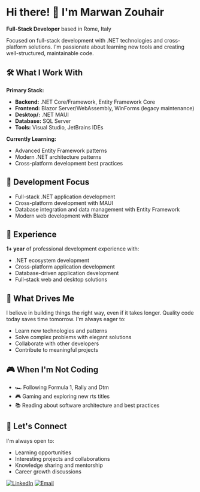 # Hi there! 👋 I'm Marwan Zouhair

**Full-Stack Developer** based in Rome, Italy

Focused on full-stack development with .NET technologies and cross-platform solutions. I'm passionate about learning new tools and creating well-structured, maintainable code.

## 🛠️ What I Work With

**Primary Stack:**
- **Backend:** .NET Core/Framework, Entity Framework Core
- **Frontend:** Blazor Server/WebAssembly, WinForms (legacy maintenance)
- **Desktop/:** .NET MAUI
- **Database:** SQL Server
- **Tools:** Visual Studio, JetBrains IDEs

**Currently Learning:**
- Advanced Entity Framework patterns
- Modern .NET architecture patterns
- Cross-platform development best practices

## 💼 Development Focus

- Full-stack .NET application development
- Cross-platform development with MAUI
- Database integration and data management with Entity Framework
- Modern web development with Blazor

## 🎯 Experience

**1+ year** of professional development experience with:
- .NET ecosystem development
- Cross-platform application development
- Database-driven application development
- Full-stack web and desktop solutions

## 🚀 What Drives Me

I believe in building things the right way, even if it takes longer. Quality code today saves time tomorrow. I'm always eager to:
- Learn new technologies and patterns
- Solve complex problems with elegant solutions
- Collaborate with other developers
- Contribute to meaningful projects

## 🎮 When I'm Not Coding

- 🏎️ Following Formula 1, Rally and Dtm
- 🎮 Gaming and exploring new rts titles
- 📚 Reading about software architecture and best practices

<!-- ## 📊 GitHub Stats

![GitHub Stats](https://github-readme-stats.vercel.app/api?username=MarwanZouhair&show_icons=true&theme=default&hide_border=true)

![Top Languages](https://github-readme-stats.vercel.app/api/top-langs/?username=MarwanZouhair&layout=compact&theme=default&hide_border=true)
-->
## 🤝 Let's Connect

I'm always open to:
- Learning opportunities
- Interesting projects and collaborations
- Knowledge sharing and mentorship
- Career growth discussions

[![LinkedIn](https://img.shields.io/badge/LinkedIn-0077B5?style=for-the-badge&logo=linkedin&logoColor=white)](https://linkedin.com/in/marwan-zouhair/)
[![Email](https://img.shields.io/badge/Email-D14836?style=for-the-badge&logo=gmail&logoColor=white)](mailto:zouhairmarwan01+github@gmail.com)
